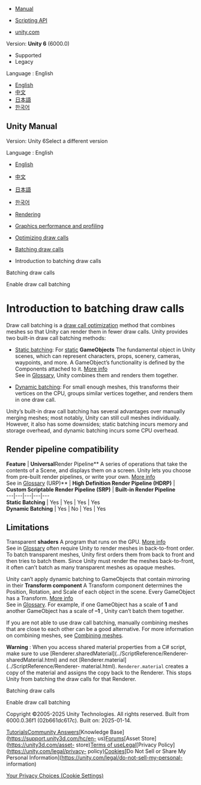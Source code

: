 [](https://docs.unity3d.com)

  * [Manual](../Manual/index.html)
  * [Scripting API](../ScriptReference/index.html)

  * [unity.com](https://unity.com/)

Version: **Unity 6** (6000.0)

  * Supported
  * Legacy

Language : English

  * [English](/Manual/DrawCallBatching.html)
  * [中文](/cn/current/Manual/DrawCallBatching.html)
  * [日本語](/ja/current/Manual/DrawCallBatching.html)
  * [한국어](/kr/current/Manual/DrawCallBatching.html)

[](https://docs.unity3d.com)

## Unity Manual

Version: Unity 6Select a different version

Language : English

  * [English](/Manual/DrawCallBatching.html)
  * [中文](/cn/current/Manual/DrawCallBatching.html)
  * [日本語](/ja/current/Manual/DrawCallBatching.html)
  * [한국어](/kr/current/Manual/DrawCallBatching.html)

  * [Rendering](rendering-and-post-processing.html)
  * [Graphics performance and profiling](graphics-performance-profiling.html)
  * [Optimizing draw calls](reduce-draw-calls-landing.html)
  * [Batching draw calls](DrawCallBatching-landing.html)
  * Introduction to batching draw calls

[](DrawCallBatching-landing.html)

Batching draw calls

[](DrawCallBatching-Enable.html)

Enable draw call batching

# Introduction to batching draw calls

Draw call batching is a [draw call optimization](optimizing-draw-calls.html)
method that combines meshes so that Unity can render them in fewer draw calls.
Unity provides two built-in draw call batching methods:

  * [Static batching](static-batching.html): For [static](StaticObjects.html) **GameObjects** The fundamental object in Unity scenes, which can represent characters, props, scenery, cameras, waypoints, and more. A GameObject’s functionality is defined by the Components attached to it. [More info](class-GameObject.html)  
See in [Glossary](Glossary.html#GameObject), Unity combines them and renders
them together.

  * [Dynamic batching](dynamic-batching.html): For small enough meshes, this transforms their vertices on the CPU, groups similar vertices together, and renders them in one draw call.

Unity’s built-in draw call batching has several advantages over manually
merging meshes; most notably, Unity can still cull meshes individually.
However, it also has some downsides; static batching incurs memory and storage
overhead, and dynamic batching incurs some CPU overhead.

## Render pipeline compatibility

**Feature** | **Universal**Render Pipeline** A series of operations that take the contents of a Scene, and displays them on a screen. Unity lets you choose from pre-built render pipelines, or write your own. [More info](render-pipelines.html)  
See in [Glossary](Glossary.html#Renderpipeline) (URP)** | **High Definition Render Pipeline (HDRP)** | **Custom Scriptable Render Pipeline (SRP)** | **Built-in Render Pipeline**  
---|---|---|---|---  
**Static Batching** | Yes | Yes | Yes | Yes  
**Dynamic Batching** | Yes | No | Yes | Yes   
  
## Limitations

Transparent **shaders** A program that runs on the GPU. [More
info](Shaders.html)  
See in [Glossary](Glossary.html#Shader) often require Unity to render meshes
in back-to-front order. To batch transparent meshes, Unity first orders them
from back to front and then tries to batch them. Since Unity must render the
meshes back-to-front, it often can’t batch as many transparent meshes as
opaque meshes.

Unity can’t apply dynamic batching to GameObjects that contain mirroring in
their **Transform component** A Transform component determines the Position,
Rotation, and Scale of each object in the scene. Every GameObject has a
Transform. [More info](class-Transform.html)  
See in [Glossary](Glossary.html#TransformComponent). For example, if one
GameObject has a scale of **1** and another GameObject has a scale of **–1** ,
Unity can’t batch them together.

If you are not able to use draw call batching, manually combining meshes that
are close to each other can be a good alternative. For more information on
combining meshes, see [Combining meshes](combining-meshes.html).

**Warning** : When you access shared material properties from a C# script,
make sure to use [Renderer.sharedMaterial](../ScriptReference/Renderer-
sharedMaterial.html) and not [Renderer.material](../ScriptReference/Renderer-
material.html). `Renderer.material` creates a copy of the material and assigns
the copy back to the Renderer. This stops Unity from batching the draw calls
for that Renderer.

[](DrawCallBatching-landing.html)

Batching draw calls

[](DrawCallBatching-Enable.html)

Enable draw call batching

Copyright ©2005-2025 Unity Technologies. All rights reserved. Built from
6000.0.36f1 (02b661dc617c). Built on: 2025-01-14.

[Tutorials](https://learn.unity.com/)[Community
Answers](https://answers.unity3d.com)[Knowledge
Base](https://support.unity3d.com/hc/en-
us)[Forums](https://forum.unity3d.com)[Asset Store](https://unity3d.com/asset-
store)[Terms of
use](https://docs.unity3d.com/Manual/TermsOfUse.html)[Legal](https://unity.com/legal)[Privacy
Policy](https://unity.com/legal/privacy-
policy)[Cookies](https://unity.com/legal/cookie-policy)[Do Not Sell or Share
My Personal Information](https://unity.com/legal/do-not-sell-my-personal-
information)

[Your Privacy Choices (Cookie Settings)](javascript:void\(0\);)

